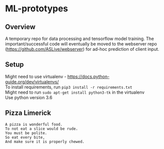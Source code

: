# ML-prototypes

## Overview

A temporary repo for data processing and tensorflow model training. The important/successful code will eventually be moved to the webserver repo (https://github.com/ASLive/webserver) for ad-hoc prediction of client input.

## Setup

Might need to use virtualenv - https://docs.python-guide.org/dev/virtualenvs/  
To install requirements, run `pip3 install -r requirements.txt`  
Might need to run `sudo apt-get install python3-tk` in the virtualenv  
Use python version 3.6

## Pizza Limerick

```
A pizza is wonderful food.
To not eat a slice would be rude.
You must be polite.
So eat every bite,
And make sure it is properly chewed.
```

